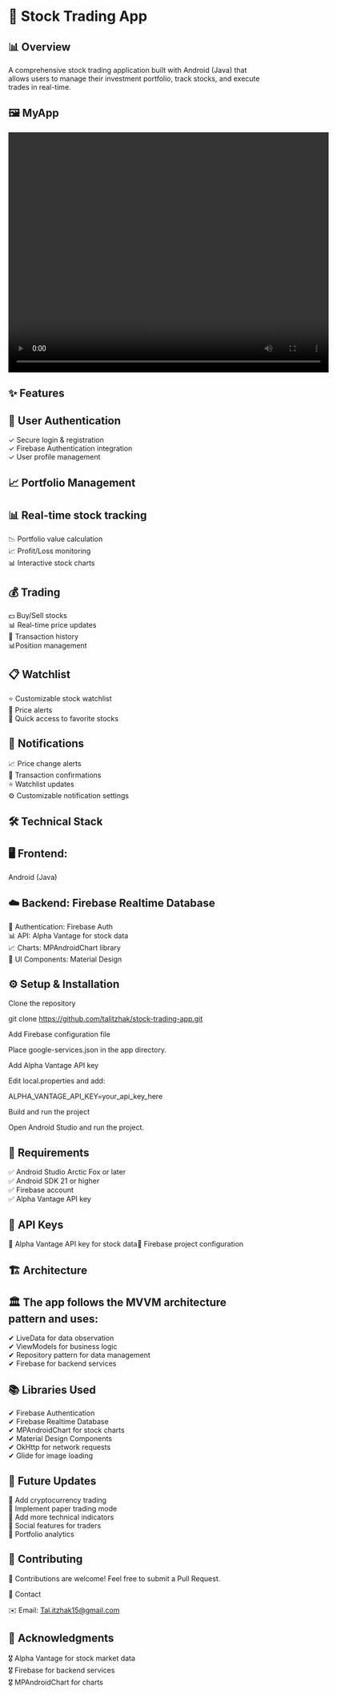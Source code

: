 #  📱 Stock Trading App

## 📊 Overview

A comprehensive stock trading application built with Android (Java) that allows users to manage their investment portfolio, track stocks, and execute trades in real-time.<br>

## 🖼️ MyApp <br>

<video width="640" height="480" controls>
  <source src="screenrecord/Screen_Recording_StockTrader.mp4" type="video/mp4">
</video>

## ✨ Features<br>

## 🔐 User Authentication<br>

✓ Secure login & registration<br>
✓ Firebase Authentication integration<br>
✓ User profile management<br>

## 📈 Portfolio Management<br>

## 📊 Real-time stock tracking<br>
📉 Portfolio value calculation<br>
📈 Profit/Loss monitoring<br>
📊 Interactive stock charts<br>

## 💰 Trading<br>

💵 Buy/Sell stocks<br>
📊 Real-time price updates<br>
📜 Transaction history<br>
📊Position management<br>

## 📋 Watchlist<br>

⭐ Customizable stock watchlist<br>
🔔 Price alerts<br>
📌 Quick access to favorite stocks<br>

## 🔔 Notifications<br>

📈 Price change alerts<br>
📩 Transaction confirmations<br>
⭐ Watchlist updates<br>
⚙️ Customizable notification settings<br>

## 🛠️ Technical Stack<br>

## 🖥️ Frontend:<br>
Android (Java)<br>

## ☁️ Backend: Firebase Realtime Database<br>
🔑 Authentication: Firebase Auth<br>
📊 API: Alpha Vantage for stock data<br>
📈 Charts: MPAndroidChart library<br>
🎨 UI Components: Material Design<br>

## ⚙️ Setup & Installation<br>

Clone the repository<br>

git clone https://github.com/talitzhak/stock-trading-app.git<br>

Add Firebase configuration file<br>

Place google-services.json in the app directory.<br>

Add Alpha Vantage API key<br>

Edit local.properties and add:<br>

ALPHA_VANTAGE_API_KEY=your_api_key_here<br>

Build and run the project<br>

Open Android Studio and run the project.<br>

## 📍 Requirements<br>

✅ Android Studio Arctic Fox or later<br>
✅ Android SDK 21 or higher<br>
✅ Firebase account<br>
✅ Alpha Vantage API key<br>

## 🔑 API Keys<br>

🔹 Alpha Vantage API key for stock data🔹 Firebase project configuration<br>

## 🏗️ Architecture<br>

## 🏛️ The app follows the MVVM architecture pattern and uses:<br>
✔ LiveData for data observation<br>
✔ ViewModels for business logic<br>
✔ Repository pattern for data management<br>
✔ Firebase for backend services<br>

## 📚 Libraries Used<br>

✔ Firebase Authentication<br>
✔ Firebase Realtime Database<br>
✔ MPAndroidChart for stock charts<br>
✔ Material Design Components<br>
✔ OkHttp for network requests<br>
✔ Glide for image loading<br>

## 🔄 Future Updates<br>

🚀 Add cryptocurrency trading<br>
🚀 Implement paper trading mode<br>
🚀 Add more technical indicators<br>
🚀 Social features for traders<br>
🚀 Portfolio analytics<br>

## 👥 Contributing<br>

🤝 Contributions are welcome! Feel free to submit a Pull Request.<br>


📧 Contact<br>

✉️ Email: Tal.itzhak15@gmail.com<br>

## 🙏 Acknowledgments<br>

🎖️ Alpha Vantage for stock market data<br>
🎖️ Firebase for backend services<br>
🎖️ MPAndroidChart for charts<br>

